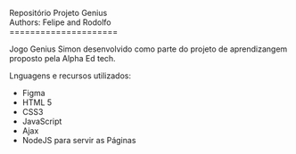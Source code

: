 
   Repositório Projeto Genius   
  Authors: Felipe and Rodolfo   
     =====================

Jogo Genius Simon desenvolvido como parte do projeto de aprendizangem 
proposto pela Alpha Ed tech. 

Lnguagens e recursos utilizados:
- Figma
- HTML 5
- CSS3
- JavaScript
- Ajax
- NodeJS para servir as Páginas
